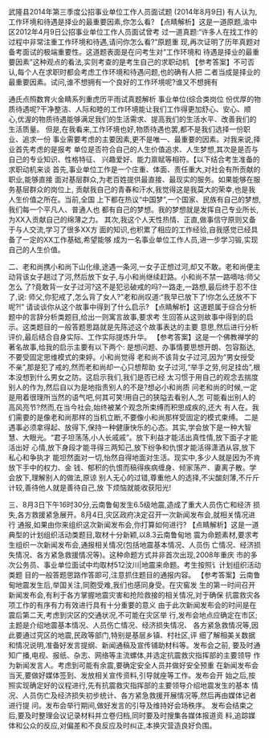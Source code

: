 武隆县2014年第三季度公招事业单位工作人员面试题
(2014年8月9日)
有人认为,工作环境和待遇是择业的最重要因素,你怎么看?
【点睛解析】这是一道原题,渝中区2012年4月9日公招事业单位工作人员面试曾考
过一道真题:“许多人在找工作的过程中非常注重工作环境和待遇,请问你怎么看?”原题重
现,再次证明了历年真题对备考面试的极端重要性。这道题表面是在问考生对“工作环境和
待遇是择业的最重要因素”这种观点的看法,实则考查的是考生自己的求职动机
【参考答案】不可否认,每个人在求职时都会考虑工作环境和待遇问题,也的确有人把
二者当成是择业的最重要因素。试问,谁不想拥有一个良好的工作环境呢?谁又不想拥有

通氏点照数育火金睛系列重虎历平雨试真题解析
事业单位(综合类岗位
份优厚的物质待遇呢?干净整洁、人际和睦的工作环境能让我们工作得更加舒心、安心、顺
心,优渥的物质待遇能够满足我们的生活需求、提高我们的生活水平、改善我们的生活质量。
但是,在我看来,工作环境也好,物质待遇也罢,都不是我们选择一份职业、追求一份
事业需要考虑的主要因素,更不是唯一、最重要的因素。对我来说,择业首先考虑的是报考
单位是否符合自己的人生价值追求、人生梦想,其次是是否与自己的专业知识、性格特征、
兴趣爱好、能力禀赋等相符。【以下结合考生准备的求职动机来谈
首先,事业单位工作是一个庄重、体面、责任重大,对社会有所贡献的职业,能够直接
面对基层群众,为老百姓提供最直接、最现实的服务。如果能够在服务基层群众的岗位上,
贡献我自己的青春和汗水,我觉得这是我莫大的荣幸,也是我人生价值之所在。当前,全国
上下都在热议“中国梦”,一个国家、民族有自己的梦想,我们每一个平凡人、普通人也
都有自己的梦想。我的梦想就是发挥自己专业所长,为XX入贡献自己的绵薄之力。
其次,我这个人天性热情、正直,做事信守原则又备于与人交流,学习了很多XX方
面的知识,也积累了相应的工作经验,自我感觉已经具备了一定的XX工作基础,希望能够
成为一名事业单位工作人员,进一步学习锻,实现自己的人生价值。

二、老和尚携小和尚下山化缘,途遇一条河,一女子正想过河,却又不敢。老和尚便主
动背该女子趟过了河,然后放下女子,与小和尚继续赶路。小和尚不禁一路嘀咕:师父怎么
了?竟敢背一女子过河?这不是犯忌破戒的吗?一路走,一路想,最后终于忍不住了,说:
师父,你犯戒了,怎么背了女人?”老和尚叹道:“我早已放下了!你怎么还放不下呢?!”
请谈谈你从这个故事中得到了什么启示?
【点睛解析】这道题属于综合分析题中的言辞分析类题目,给出一则寓言故事,要求考
生回答从这则故事中得到的启示。这类题目的一般答题思路就是先陈述这个故事表达的主要
意思,然后进行分析评价,最后结合自身实际、工作实际提炼升华。
【参考答案】这是一个佛教禅学的著名故事,给我的启示主要有以下两个:
是想问题、办事情要思想开朗、包容豁达,不要受固定思维模式的束婷。小和尚觉得
老和尚不该背女子过河,因为“男女授受不亲”,那是犯了戒的,然而老和尚却一心只想帮助
女子过河,“举手之劳,何足挂齿”,根本没想到什么男女之防。这启示我们,我们是否已经
太习惯于用自己的观念去揣度别人的作为,然后自以为是地指责别人的不是?想必小和尚质
问老和尚的时候,一定是用着很理所当然的语气吧,何其可笑!用自己的狭隘去看别人,怎
可能看出别人的高风亮节?然而,在当今社会,始终被某个观念所束缚而积思成疾的,还大
有人在。我们需要的是像老和尚那样的当机立断,不要像小和尚那样受固定的模式束缚。
二是遇事必须拿得起、放得下,保持一种健康快乐的心态。其实,学会放下是一种大智
慧、大眼光。“君子坦荡荡,小人长戚戚”。放下利益才能活出真性情,放下面子才能活出好
心情,放下身段才能寻得三两知己,放下纷争和仇恨才能活得潇洒从容,放下私心和争执才
能坦然面对一切,怡然自得地面对生活。现实中,多少人就是因为不肯放下手中的权力、金
钱、郁积的仇恨而稿得疾病缠身、倾家荡产、妻离子散。学会放下,理解别人的做法,原谅
别人无心的过错,尊重他人的选择,不尖酸刻薄,不斤斤计较,善待他人就是善待自己,放
下烦恼就能收获阳光!


三、8月3日下午16时30分,云南鲁甸发生6.5级地震,造成了重大人员伤亡和经济
损失,各方救援紧急展开。8月4日,灾区政府决定召开一次新闻发布会,就相关情况进行
通报,如果由你来组织这次新闻发布会,你打算如何进行?
【点睛解析】这是一道典型的计划组织活动类题目,取材十分新颖,以8.3云南鲁甸地
震为命题素材,要求考生组织一次新闻发布会,通报相关情况(包括地震基本情况、人员伤
亡情况、经济损失情况、各方紧急救援情况等)。这种命题方式并非首次出现,2008年重庆
市的多次公务员、事业单位面试中均取材512汶川|地震来命题。考生按照讠计划组织活动类题
目的一般答题思路作答即可,注意抓住题目的通报内容。
【参考答案】云南鲁甸地震发生后,举国关注,同胞受难,我们也感同身受。在灾窖发
生的第一时间召开新闻发布会,有利于各方掌握地震灾害和抢险救接的相关情况,对于确保
抗震救灾各项工作的有序有力有效进行具有十分重要的意义
由于此次新闻发布会的时间是在震后第二天,考虑到灾区的交通状况,不可能在灾区举
行,发布会地点应确定在市区;主题是介绍地震基本情况、人员伤亡情况、经济损失情况、
各方紧急救情况等,因此要通过究区的地震,民政等部门,特别是基层乡镇、村社区,评
细了解相美关数据和情况说明,准备好发言提纲、新闻通稿及宣传铺助材科等。发布会之前,
要及时通知广播,电视、报纸、杂志、网络等主流螺体,并选定抗震救灾指挥部的主要领导
作为新闻发言人。考虑到可能有余震,要确定安全人员并做好安全预重
在新闻发布会当天,要做好媒体签到、发放相关宣传资料,引导就座等工作。发布会开
始之后,按照实现确定好的议程进行,先有抗震救灾指挥部的主要领导介绍地震发生的基本
情况、人员伤亡及经济损失初步统计、各方紧急救援开展情况等,然后再由媒体记者进行提
问。发布会举行期间,做好发言的引导及维持好会场秩序。
发布会结束之后,要及时整理会议记录材料并立卷归档,同时要及时搜集各媒体报道资
料,追踪媒体和公众的反应,对偏差和不良反应及时纠正,本换灾营造良好负围。

